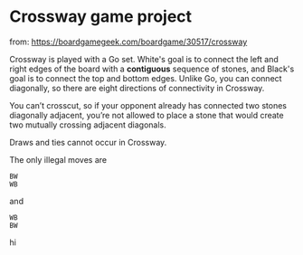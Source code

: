 # Crossway game project

from: https://boardgamegeek.com/boardgame/30517/crossway

Crossway is played with a Go set. White's goal is to connect the left and right edges of the board with a **contiguous** sequence of stones, and Black's goal is to connect the top and bottom edges. Unlike Go, you can connect diagonally, so there are eight directions of connectivity in Crossway.

You can’t crosscut, so if your opponent already has connected two stones diagonally adjacent, you’re not allowed to place a stone that would create two mutually crossing adjacent diagonals.

Draws and ties cannot occur in Crossway.

The only illegal moves are
   
    BW
    WB
and

    WB
    BW
    
    
hi
    
